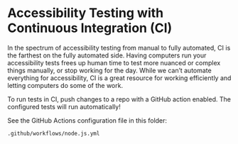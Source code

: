 # Accessibility Testing with Continuous Integration (CI)

In the spectrum of accessibility testing from manual to fully automated, CI is the farthest on the fully automated side. Having computers run your accessibility tests frees up human time to test more nuanced or complex things manually, or stop working for the day. While we can’t automate everything for accessibility, CI is a great resource for working efficiently and letting computers do some of the work.

To run tests in CI, push changes to a repo with a GitHub action enabled. The configured tests will run automatically!

See the GitHub Actions configuration file in this folder:

```
.github/workflows/node.js.yml
```